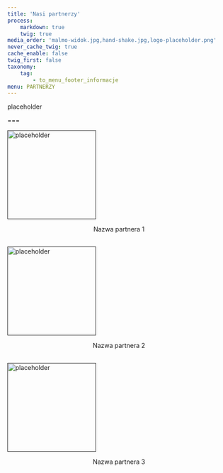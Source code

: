 ```yaml
---
title: 'Nasi partnerzy'
process:
    markdown: true
    twig: true
media_order: 'malmo-widok.jpg,hand-shake.jpg,logo-placeholder.png'
never_cache_twig: true
cache_enable: false
twig_first: false
taxonomy:
    tag:
        - to_menu_footer_informacje
menu: PARTNERZY
---
```


placeholder

===
<div id="partnersBox">
    <div class = "partners">
        <a href=""> <img src="/eu/user/pages/06.partnerzy/logo-placeholder.png" alt="placeholder" style="width:200px;border:none"> </a> <br>
        <p style="text-align:center"> Nazwa partnera 1 </p> <br>
        <a href=""> <img src="/eu/user/pages/06.partnerzy/logo-placeholder.png" alt="placeholder" style="width:200px;border:none"> </a> <br>
        <p style="text-align:center"> Nazwa partnera 2 </p> <br>
        <a href=""> <img src="/eu/user/pages/06.partnerzy/logo-placeholder.png" alt="placeholder" style="width:200px;border:none"> </a> <br>
        <p style="text-align:center"> Nazwa partnera 3 </p> <br>
    </div>
</div>